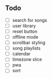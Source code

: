 ## Todo

- [ ] search for songs
- [ ] user library
- [ ] reset button
- [ ] offline mode
- [ ] scrollbar styling
- [ ] song playlists
- [ ] calendar
- [ ] timezone slice
- [ ] pwa
- [ ] sort
